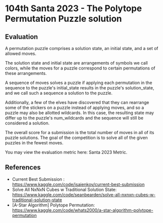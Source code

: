 # 104th Santa 2023 - The Polytope Permutation Puzzle solution 

## Evaluation
A permutation puzzle comprises a solution state, an initial state, and a set of allowed moves.

The solution state and initial state are arrangements of symbols we call colors, while the moves for a puzzle correspond to certain permutations of these arrangements.

A sequence of moves solves a puzzle if applying each permutation in the sequence to the puzzle's initial_state results in the puzzle's solution_state, and we call such a sequence a solution to the puzzle.

Additionally, a few of the elves have discovered that they can rearrange some of the stickers on a puzzle instead of applying moves, and so a puzzle may also be allotted wildcards. In this case, the resulting state may differ up to the puzzle's num_wildcards and the sequence will still be considered a solution.

The overall score for a submission is the total number of moves in all of its puzzle solutions. The goal of the competition is to solve all of the given puzzles in the fewest moves.

You may view the evaluation metric here: Santa 2023 Metric.

## References
- Current Best Submission : https://www.kaggle.com/code/isaienkov/current-best-submission
- Solve All NxNxN Cubes w Traditional Solution State: https://www.kaggle.com/code/seanbearden/solve-all-nxnxn-cubes-w-traditional-solution-state
- [A-Star Algorithm] Polytope Permutation: https://www.kaggle.com/code/whats2000/a-star-algorithm-polytope-permutation
